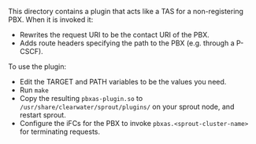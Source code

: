 This directory contains a plugin that acts like a TAS for a non-registering PBX. When it is invoked it:

* Rewrites the request URI to be the contact URI of the PBX.
* Adds route headers specifying the path to the PBX (e.g. through a P-CSCF).

To use the plugin:

* Edit the TARGET and PATH variables to be the values you need.
* Run `make`
* Copy the resulting `pbxas-plugin.so` to `/usr/share/clearwater/sprout/plugins/` on your sprout node, and restart sprout.
* Configure the iFCs for the PBX to invoke `pbxas.<sprout-cluster-name>` for terminating requests.
